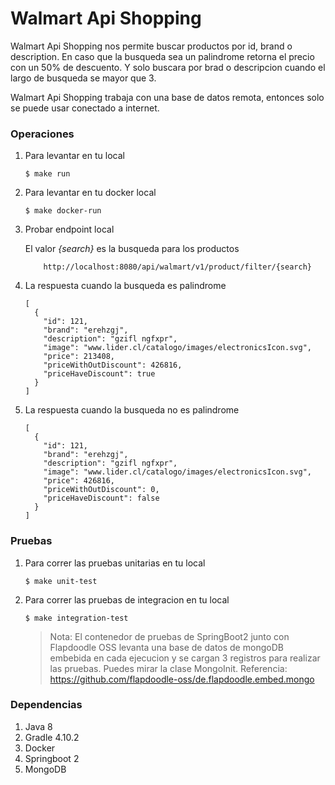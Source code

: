 # Walmart Api Shopping
Walmart Api Shopping nos permite buscar productos por id, brand o description.
En caso que la busqueda sea un palindrome retorna el precio con un 50% de descuento.
Y solo buscara por brad o descripcion cuando el largo de busqueda se mayor que 3.

Walmart Api Shopping trabaja con una base de datos remota, entonces solo se
puede usar conectado a internet.

### Operaciones

1. Para levantar en tu local
    ```
    $ make run
    ```
2. Para levantar en tu docker local
    ```
    $ make docker-run
    ```
3. Probar endpoint local
   
    El valor *{search}* es la busqueda para los productos
    ```
        http://localhost:8080/api/walmart/v1/product/filter/{search}
    ```

4. La respuesta cuando la busqueda es palindrome

    ```
    [
      {
        "id": 121,
        "brand": "erehzgj",
        "description": "gzifl ngfxpr",
        "image": "www.lider.cl/catalogo/images/electronicsIcon.svg",
        "price": 213408,
        "priceWithOutDiscount": 426816,
        "priceHaveDiscount": true
      }
    ]
    ```

4. La respuesta cuando la busqueda no es palindrome

    ```
    [
      {
        "id": 121,
        "brand": "erehzgj",
        "description": "gzifl ngfxpr",
        "image": "www.lider.cl/catalogo/images/electronicsIcon.svg",
        "price": 426816,
        "priceWithOutDiscount": 0,
        "priceHaveDiscount": false
      }
    ]
    ```

### Pruebas

1. Para correr las pruebas unitarias en tu local
    ```
    $ make unit-test
    ```
2. Para correr las pruebas de integracion en tu local
    ```
    $ make integration-test
    ```
     > Nota: El contenedor de pruebas de SpringBoot2 junto con Flapdoodle OSS levanta una base de datos 
     de mongoDB embebida en cada ejecucion y se cargan 3 registros para realizar 
     las pruebas. Puedes mirar la clase MongoInit.
     Referencia: https://github.com/flapdoodle-oss/de.flapdoodle.embed.mongo

### Dependencias
1. Java 8
2. Gradle 4.10.2
3. Docker
4. Springboot 2
5. MongoDB



